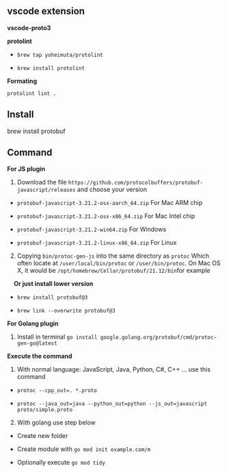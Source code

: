 ## vscode extension ##

  **vscode-proto3**

  **protolint**

  - `brew tap yoheimuta/protolint `
  
  - `brew install protolint`


__Formating__

  `protolint lint .`   

## Install ## 

brew install protobuf 


## Command ##

__For JS plugin__

  1. Download the file `https://github.com/protocolbuffers/protobuf-javascript/releases` and choose your version
  
  - `protobuf-javascript-3.21.2-osx-aarch_64.zip` For Mac ARM chip

  - `protobuf-javascript-3.21.2-osx-x86_64.zip` For Mac Intel chip

  - `protobuf-javascript-3.21.2-win64.zip` For Windows

  - `protobuf-javascript-3.21.2-linux-x86_64.zip` For Linux

  2. Copying `bin/protoc-gen-js` into the same directory as `protoc` Which often locate at `/user/local/bin/protoc` or `/user/bin/protoc`. On Mac OS X, it would be `/opt/homebrew/Cellar/protobuf/21.12/bin`for example

  &nbsp;&nbsp;&nbsp;&nbsp;____Or just install lower version____

  - `brew install protobuf@3`

  - `brew link --overwrite protobuf@3`

__For Golang plugin__

  1. Install in terminal `go install google.golang.org/protobuf/cmd/protoc-gen-go@latest`
  
__Execute the command__
  1. With normal language: JavaScript, Java, Python, C#, C++ ... use this command
  
  - `protoc --cpp_out=. *.proto`

  - `protoc --java_out=java --python_out=python --js_out=javascript proto/simple.proto`

  2. With golang use step below

  - Create new folder

  - Create module with `go mod init example.com/m`

  - Optionally execute `go mod tidy`
